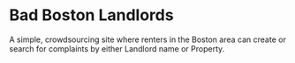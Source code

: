 # Bad Boston Landlords

A simple, crowdsourcing site where renters in the Boston area can create 
or search for complaints by either Landlord name or Property.
